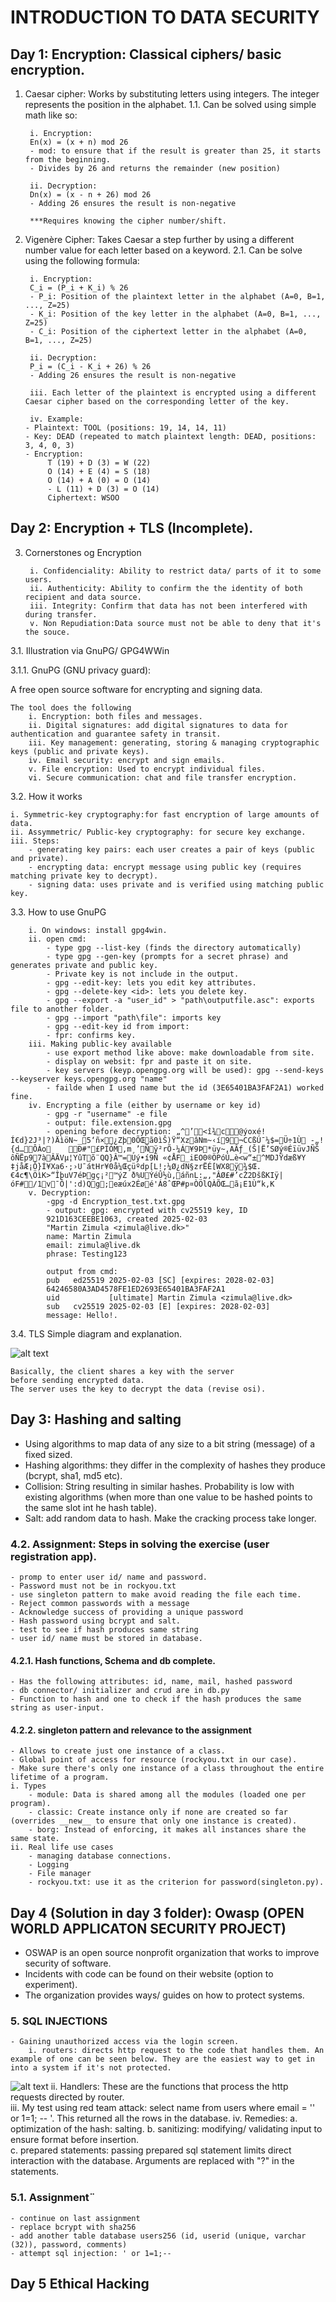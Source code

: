 # INTRODUCTION TO DATA SECURITY

## Day 1: Encryption: Classical ciphers/ basic encryption. 
1. Caesar cipher: Works by substituting letters using integers. The integer represents the position in the alphabet.
    1.1. Can be solved using simple math like so:

        i. Encryption:
        En(x) = (x + n) mod 26
        - mod: to ensure that if the result is greater than 25, it starts from the beginning.
        - Divides by 26 and returns the remainder (new position)

        ii. Decryption:
        Dn(x) = (x - n + 26) mod 26
        - Adding 26 ensures the result is non-negative

        ***Requires knowing the cipher number/shift.

2. Vigenère Cipher: Takes Caesar a step further by using a different number value for each letter based on a keyword.
    2.1. Can be solve using the following formula: 

        i. Encryption:
        C_i = (P_i + K_i) % 26
        - P_i: Position of the plaintext letter in the alphabet (A=0, B=1, ..., Z=25)
        - K_i: Position of the key letter in the alphabet (A=0, B=1, ..., Z=25)
        - C_i: Position of the ciphertext letter in the alphabet (A=0, B=1, ..., Z=25)

        ii. Decryption:
        P_i = (C_i - K_i + 26) % 26
        - Adding 26 ensures the result is non-negative

        iii. Each letter of the plaintext is encrypted using a different Caesar cipher based on the corresponding letter of the key.

        iv. Example:
       - Plaintext: TOOL (positions: 19, 14, 14, 11)
       - Key: DEAD (repeated to match plaintext length: DEAD, positions: 3, 4, 0, 3)
       - Encryption:
            T (19) + D (3) = W (22)
            O (14) + E (4) = S (18)
            O (14) + A (0) = O (14)
            - L (11) + D (3) = O (14)
            Ciphertext: WSOO

## Day 2: Encryption + TLS (Incomplete).
3. Cornerstones og Encryption

        i. Confidenciality: Ability to restrict data/ parts of it to some users.  
        ii. Authenticity: Ability to confirm the the identity of both recipient and data source. 
        iii. Integrity: Confirm that data has not been interfered with during transfer.
        v. Non Repudiation:Data source must not be able to deny that it's the souce. 

3.1. Illustration via GnuPG/ GPG4WWin

3.1.1. GnuPG (GNU privacy guard):

A free open source software for encrypting and signing data. 
    
    The tool does the following
        i. Encryption: both files and messages. 
        ii. Digital signatures: add digital signatures to data for authentication and guarantee safety in transit.
        iii. Key management: generating, storing & managing cryptographic keys (public and private keys). 
        iv. Email security: encrypt and sign emails. 
        v. File encryption: Used to encrypt individual files.  
        vi. Secure communication: chat and file transfer encryption. 
3.2. How it works

    i. Symmetric-key cryptography:for fast encryption of large amounts of data. 
    ii. Assymmetric/ Public-key cryptography: for secure key exchange. 
    iii. Steps: 
        - generating key pairs: each user creates a pair of keys (public and private).  
        - encrypting data: encrypt message using public key (requires matching private key to decrypt). 
        - signing data: uses private and is verified using matching public key.

3.3. How to use GnuPG
        
        i. On windows: install gpg4win. 
        ii. open cmd: 
            - type gpg --list-key (finds the directory automatically)
            - type gpg --gen-key (prompts for a secret phrase) and generates private and public key. 
            - Private key is not include in the output. 
            - gpg --edit-key: lets you edit key attributes. 
            - gpg --delete-key <id>: lets you delete key. 
            - gpg --export -a "user_id" > "path\outputfile.asc": exports file to another folder. 
            - gpg --import "path\file": imports key
            - gpg --edit-key id from import: 
            - fpr: confirms key. 
        iii. Making public-key available
            - use export method like above: make downloadable from site. 
            - display on websit: fpr and paste it on site.
            - key servers (keyp.opengpg.org will be used): gpg --send-keys --keyserver keys.opengpg.org "name" 
            - failde when I used name but the id (3E65401BA3FAF2A1) worked fine. 
        iv. Encrypting a file (either by username or key id)
            - gpg -r "username" -e file
            - output: file.extension.gpg
            - opening before decryption: „^’<î¾c@ýoxé!Í€d}2J³|?)ÄìöN~_5‘ñ×¿Zþ0ÕŒã0ìŠ)Ÿ“XzâNm~‹í9¬CCßÚ¯¼$=Ü÷1Ù -„!{d…ÔÀo	Ð#"£PÍÓM,m¸’Ñÿ²rÕ-¼Á¥9Þ*üy~‚AÂƒ_(Š|Ë’SØý®ÉïüvJÑŠ ôÑËp97àÂÄVµ¦YûTõ¨QQ}Â™=Uý•í9Ñ «¢ÅF_iEO0®ÖPóÚ…è<w“±^MDJŸdæß¥Y ‡jåÆ¡Ô}Í¥Xa6·;›U¯átHr¥0å¼Œçüºdp[L!;¼Ø¿dN§zrËÉ[WX8ÿ¾$Œ.€4c¶\ÖìK>“ÎþuV7éÞgç¡²™ýZ ð%UÝéÛ½ù,áñnL:„‚"ÂØ£#’cŽ2DšßKIÿ|óF#/1v¯Ô|':d)Qg;eæúx2Éøé'Á8ˆŒP#p¤ÒÖlQÀÕŒ…ã¡E1Ù“k‚K
        v. Decryption: 
            -gpg -d Encryption_test.txt.gpg
            - output: gpg: encrypted with cv25519 key, ID
            921D163CEEBE1063, created 2025-02-03
            "Martin Zimula <zimula@live.dk>"
            name: Martin Zimula
            email: zimula@live.dk
            phrase: Testing123

            output from cmd:
            pub   ed25519 2025-02-03 [SC] [expires: 2028-02-03]
            64246580A3AD4578FE1ED2693E65401BA3FAF2A1
            uid           [ultimate] Martin Zimula <zimula@live.dk>
            sub   cv25519 2025-02-03 [E] [expires: 2028-02-03]
            message: Hello!.
3.4. TLS 
Simple diagram and explanation.

![alt text](image-2.png)

    Basically, the client shares a key with the server 
    before sending encrypted data. 
    The server uses the key to decrypt the data (revise osi). 

## Day 3: Hashing and salting
- Using algorithms to map data of any size to a bit string (message) of a fixed sized. 
- Hashing algorithms: they differ in the complexity of hashes they produce (bcrypt, sha1, md5 etc).
- Collision: String resulting in similar hashes. Probability is low with existing algorithms (when more than one value to be hashed points to the same slot int he hash table). 
- Salt: add random data to hash. Make the cracking process take longer.  
 
### 4.2. Assignment: Steps in solving the exercise (user registration app). 

    - promp to enter user id/ name and password. 
    - Password must not be in rockyou.txt
    - use singleton pattern to make avoid reading the file each time. 
    - Reject common passwords with a message
    - Acknowledge success of providing a unique password 
    - Hash password using bcrypt and salt.
    - test to see if hash produces same string
    - user id/ name must be stored in database. 

#### 4.2.1. Hash functions, Schema and db complete.
    - Has the following attributes: id, name, mail, hashed password
    - db connector/ initializer and crud are in db.py
    - Function to hash and one to check if the hash produces the same string as user-input. 

#### 4.2.2. singleton pattern and relevance to the assignment
    - Allows to create just one instance of a class. 
    - Global point of access for resource (rockyou.txt in our case). 
    - Make sure there's only one instance of a class throughout the entire lifetime of a program.  
    i. Types
        - module: Data is shared among all the modules (loaded one per program). 
        - classic: Create instance only if none are created so far (overrides __new__ to ensure that only one instance is created).  
        - borg: Instead of enforcing, it makes all instances share the same state. 
    ii. Real life use cases
        - managing database connections. 
        - Logging
        - File manager
        - rockyou.txt: use it as the criterion for password(singleton.py). 

## Day 4 (Solution in day 3 folder): Owasp (OPEN WORLD APPLICATON SECURITY PROJECT)
- OSWAP is an open source nonprofit organization that works to improve security of software. 
- Incidents with code can be found on their website (option to experiment).
- The organization provides ways/ guides on how to protect systems.

### 5. SQL INJECTIONS
    - Gaining unauthorized access via the login screen.
        i. routers: directs http request to the code that handles them. An example of one can be seen below. They are the easiest way to get in into a system if it's not protected.   
 ![alt text](image-3.png)
        ii. Handlers: These are the functions that process the http requests directed by router.  
        iii. My test using red team attack: select name from users where email = '' or 1=1; -- '. This returned all the rows in the database.
        iv. Remedies: 
            a. optimization of the hash: salting. 
            b. sanitizing: modifying/ validating input to ensure format before insertion.    
            c. prepared statements: passing prepared sql statement limits direct interaction with the database. Arguments are replaced with "?" in the statements.  
### 5.1. Assignment¨
    - continue on last assignment
    - replace bcrypt with sha256
    - add another table database users256 (id, userid (unique, varchar (32)), password, comments)
    - attempt sql injection: ' or 1=1;--
    
## Day 5 Ethical Hacking





